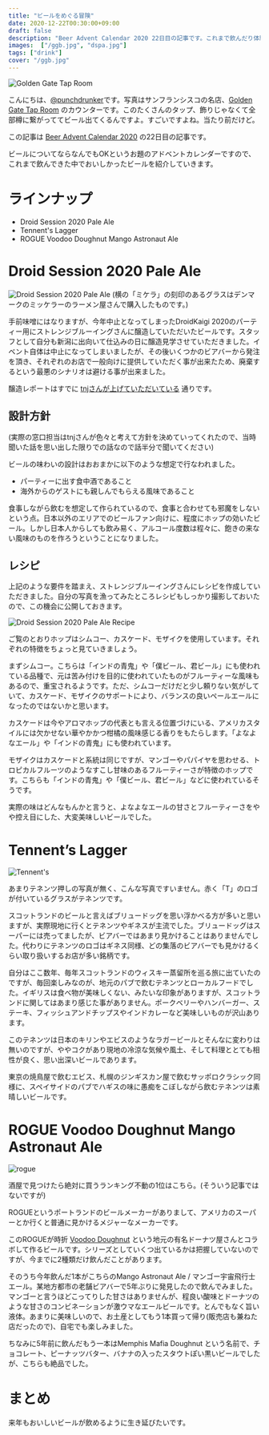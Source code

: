 ```yaml
---
title: "ビールをめぐる冒険"
date: 2020-12-22T00:30:00+09:00
draft: false
description: "Beer Advent Calendar 2020 22日目の記事です。これまで飲んだり体験醸造したりしたビールを紹介していきます。"
images:  ["/ggb.jpg", "dspa.jpg"]
tags: ["drink"]
cover: "/ggb.jpg"
---
```


![Golden Gate Tap Room](/ggb.jpg)

こんにちは、[@punchdrunker](https://twitter.com/punchdrunker)です。写真はサンフランシスコの名店、[Golden Gate Tap Room](https://www.ggtaproom.com/m) のカウンターです。このたくさんのタップ、飾りじゃなくて全部樽に繋がっててビール出てくるんですよ。すごいですよね。当たり前だけど。

この記事は [Beer Advent Calendar 2020](https://adventar.org/calendars/5055) の22日目の記事です。

ビールについてならなんでもOKというお題のアドベントカレンダーですので、これまで飲んできた中でおいしかったビールを紹介していきます。

# ラインナップ

- Droid Session 2020 Pale Ale 
- Tennent's Lagger
- ROGUE Voodoo Doughnut Mango Astronaut Ale

# Droid Session 2020 Pale Ale

![Droid Session 2020 Pale Ale](/dspa.jpg)
(横の「ミケラ」の刻印のあるグラスはデンマークのミッケラーのラーメン屋さんで購入したものです。)

手前味噌にはなりますが、今年中止となってしまったDroidKaigi 2020のパーティー用にストレンジブルーイングさんに醸造していただいたビールです。スタッフとして自分も新潟に出向いて仕込みの日に醸造見学させていただきました。イベント自体は中止になってしまいましたが、その後いくつかのビアバーから発注を頂き、それぞれのお店で一般向けに提供していただく事が出来たため、廃棄するという最悪のシナリオは避ける事が出来ました。

醸造レポートはすでに [tnjさんが上げていただいている](https://medium.com/droidkaigi/introducing-droid-session-2020-pale-ale-a53edf916db5) 通りです。

## 設計方針

(実際の窓口担当はtnjさんが色々と考えて方針を決めていってくれたので、当時聞いた話を思い出した限りでの話なので話半分で聞いてください)

ビールの味わいの設計はおおまかに以下のような想定で行なわれました。

- パーティーに出す食中酒であること
- 海外からのゲストにも親しんでもらえる風味であること

食事しながら飲むを想定して作られているので、食事と合わせても邪魔をしないという点。日本以外のエリアでのビールファン向けに、程度にホップの効いたビール。しかし日本人からしても飲み易く、アルコール度数は程々に、飽きの来ない風味のものを作ろうということになりました。

## レシピ

上記のような要件を踏まえ、ストレンジブルーイングさんにレシピを作成していただきました。自分の写真を漁ってみたところレシピもしっかり撮影しておいたので、この機会に公開しておきます。

![Droid Session 2020 Pale Ale Recipe](/dspa_recipe.jpg)

ご覧のとおりホップはシムコー、カスケード、モザイクを使用しています。それぞれの特徴をちょっと見ていきましょう。

まずシムコー。こちらは「インドの青鬼」や「僕ビール、君ビール」にも使われている品種で、元は苦み付けを目的に使われていたものがフルーティーな風味もあるので、重宝されるようです。ただ、シムコーだけだと少し頼りない気がしていて、カスケード、モザイクのサポートにより、バランスの良いペールエールになったのではないかと思います。

カスケードは今やアロマホップの代表とも言える位置づけにいる、アメリカスタイルには欠かせない華やかかつ柑橘の風味感じる香りをもたらします。「よなよなエール」や「インドの青鬼」にも使われています。

モザイクはカスケードと系統は同じですが、マンゴーやパパイヤを思わせる、トロピカルフルーツのようなすこし甘味のあるフルーティーさが特徴のホップです。こちらも「インドの青鬼」や「僕ビール、君ビール」などに使われているそうです。

実際の味はどんなもんかと言うと、よなよなエールの甘さとフルーティーさをやや控え目にした、大変美味しいビールでした。

# Tennent’s Lagger

![Tennent's](/tennents.jpg)

あまりテネンツ押しの写真が無く、こんな写真ですいません。赤く「T」のロゴが付いているグラスがテネンツです。

スコットランドのビールと言えばブリュードッグを思い浮かべる方が多いと思いますが、実際現地に行くとテネンツやギネスが主流でした。ブリュードッグはスーパーには売ってましたが、ビアバーではあまり見かけることはありませんでした。代わりにテネンツのロゴはギネス同様、どの集落のビアバーでも見かけるくらい取り扱いするお店が多い銘柄です。

自分はここ数年、毎年スコットランドのウィスキー蒸留所を巡る旅に出ていたのですが、毎回楽しみなのが、地元のパブで飲むテネンツとローカルフードでした。イギリスは食べ物が美味しくない、みたいな印象がありますが、スコットランドに関してはあまり感じた事がありません。ポークベリーやハンバーガー、ステーキ、フィッシュアンドチップスやインドカレーなど美味しいものが沢山あります。

このテネンツは日本のキリンやエビスのようなラガービールとそんなに変わりは無いのですが、ややコクがあり現地の冷涼な気候や風土、そして料理ととても相性が良く、思い出深いビールであります。

東京の焼鳥屋で飲むエビス、札幌のジンギスカン屋で飲むサッポロクラシック同様に、スペイサイドのパブでハギスの味に愚痴をこぼしながら飲むテネンツは素晴しいビールです。

# ROGUE Voodoo Doughnut Mango Astronaut Ale

![rogue](/rogue_voodoo.jpg)

酒屋で見つけたら絶対に買うランキング不動の1位はこちら。(そういう記事ではないですが)

ROGUEというポートランドのビールメーカーがありまして、アメリカのスーパーとか行くと普通に見かけるメジャーなメーカーです。

このROGUEが時折 [Voodoo Doughnut](https://www.voodoodoughnut.com/) という地元の有名ドーナツ屋さんとコラボして作るビールです。シリーズとしていくつ出ているかは把握していないのですが、今までに2種類だけ飲んだことがあります。

そのうち今年飲んだ1本がこちらのMango Astronaut Ale / マンゴー宇宙飛行士エール。某地方都市の老舗ビアバーで5年ぶりに発見したので飲んでみました。マンゴーと言うほどこってりした甘さはありませんが、程良い酸味とドーナツのような甘さのコンビネーションが激ウマなエールビールです。とんでもなく旨い液体。あまりに美味しいので、お土産としてもう1本買って帰り(販売店も兼ねた店だったので)、自宅でも楽しみました。

ちなみに5年前に飲んだもう一本はMemphis Mafia Doughnut という名前で、チョコレート、ピーナッツバター、バナナの入ったスタウトぽい黒いビールでしたが、こちらも絶品でした。

# まとめ

来年もおいしいビールが飲めるように生き延びたいです。

